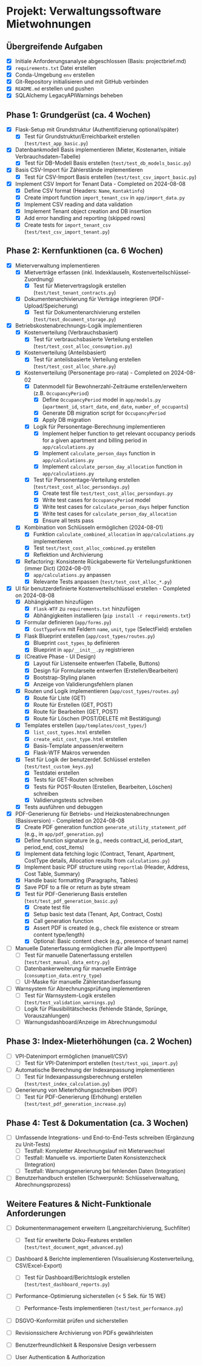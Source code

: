 # Projekt: Verwaltungssoftware Mietwohnungen

## Übergreifende Aufgaben
- [X] Initiale Anforderungsanalyse abgeschlossen (Basis: projectbrief.md)
- [X] `requirements.txt` Datei erstellen
- [X] Conda-Umgebung `env` erstellen
- [X] Git-Repository initialisieren und mit GitHub verbinden
- [X] `README.md` erstellen und pushen
- [X] SQLAlchemy LegacyAPIWarnings beheben

## Phase 1: Grundgerüst (ca. 4 Wochen)
- [X] Flask-Setup mit Grundstruktur (Authentifizierung optional/später)
  - [X] Test für Grundstruktur/Erreichbarkeit erstellen (`test/test_app_basic.py`)
- [X] Datenbankmodell Basis implementieren (Mieter, Kostenarten, initiale Verbrauchsdaten-Tabelle)
  - [X] Test für DB-Modell Basis erstellen (`test/test_db_models_basic.py`)
- [X] Basis CSV-Import für Zählerstände implementieren
  - [X] Test für CSV-Import Basis erstellen (`test/test_csv_import_basic.py`)
- [X] Implement CSV Import for Tenant Data - Completed on 2024-08-08
  - [X] Define CSV format (Headers: `Name`, `Kontaktinfo`)
  - [X] Create import function `import_tenant_csv` in `app/import_data.py`
  - [X] Implement CSV reading and data validation
  - [X] Implement Tenant object creation and DB insertion
  - [X] Add error handling and reporting (skipped rows)
  - [X] Create tests for `import_tenant_csv` (`test/test_csv_import_tenant.py`)

## Phase 2: Kernfunktionen (ca. 6 Wochen)
- [X] Mieterverwaltung implementieren
  - [X] Mietverträge erfassen (inkl. Indexklauseln, Kostenverteilschlüssel-Zuordnung)
    - [X] Test für Mietervertragslogik erstellen (`test/test_tenant_contracts.py`)
  - [X] Dokumentenarchivierung für Verträge integrieren (PDF-Upload/Speicherung)
    - [X] Test für Dokumentenarchivierung erstellen (`test/test_document_storage.py`)
- [X] Betriebskostenabrechnungs-Logik implementieren
  - [X] Kostenverteilung (Verbrauchsbasiert)
    - [X] Test für verbrauchsbasierte Verteilung erstellen (`test/test_cost_alloc_consumption.py`)
  - [X] Kostenverteilung (Anteilsbasiert)
    - [X] Test für anteilsbasierte Verteilung erstellen (`test/test_cost_alloc_share.py`)
  - [X] Kostenverteilung (Personentage pro-rata) - Completed on 2024-08-02
    - [X] Datenmodell für Bewohnerzahl-Zeiträume erstellen/erweitern (z.B. `OccupancyPeriod`)
      - [X] Define `OccupancyPeriod` model in `app/models.py` (`apartment_id`, `start_date`, `end_date`, `number_of_occupants`)
      - [X] Generate DB migration script for `OccupancyPeriod`
      - [X] Apply DB migration
    - [X] Logik für Personentage-Berechnung implementieren
      - [X] Implement helper function to get relevant occupancy periods for a given apartment and billing period in `app/calculations.py`
      - [X] Implement `calculate_person_days` function in `app/calculations.py`
      - [X] Implement `calculate_person_day_allocation` function in `app/calculations.py`
    - [X] Test für Personentage-Verteilung erstellen (`test/test_cost_alloc_persondays.py`)
      - [X] Create test file `test/test_cost_alloc_persondays.py`
      - [X] Write test cases for `OccupancyPeriod` model
      - [X] Write test cases for `calculate_person_days` helper function
      - [X] Write test cases for `calculate_person_day_allocation`
      - [X] Ensure all tests pass
  - [X] Kombination von Schlüsseln ermöglichen (2024-08-01)
    - [X] Funktion `calculate_combined_allocation` in `app/calculations.py` implementieren
    - [X] Test `test/test_cost_alloc_combined.py` erstellen
    - [X] Reflektion und Archivierung
  - [X] Refactoring: Konsistente Rückgabewerte für Verteilungsfunktionen (immer Dict) (2024-08-01)
    - [X] `app/calculations.py` anpassen
    - [X] Relevante Tests anpassen (`test/test_cost_alloc_*.py`)
- [X] UI für benutzerdefinierte Kostenverteilschlüssel erstellen - Completed on 2024-08-08
  - [X] Abhängigkeiten hinzufügen
    - [X] `Flask-WTF` zu `requirements.txt` hinzufügen
    - [X] Abhängigkeiten installieren (`pip install -r requirements.txt`)
  - [X] Formular definieren (`app/forms.py`)
    - [X] `CostTypeForm` mit Feldern `name`, `unit`, `type` (SelectField) erstellen
  - [X] Flask Blueprint erstellen (`app/cost_types/routes.py`)
    - [X] Blueprint `cost_types_bp` definieren
    - [X] Blueprint in `app/__init__.py` registrieren
  - [X] (Creative Phase - UI Design)
    - [X] Layout für Listenseite entwerfen (Tabelle, Buttons)
    - [X] Design für Formularseite entwerfen (Erstellen/Bearbeiten)
    - [X] Bootstrap-Styling planen
    - [X] Anzeige von Validierungsfehlern planen
  - [X] Routen und Logik implementieren (`app/cost_types/routes.py`)
    - [X] Route für Liste (GET)
    - [X] Route für Erstellen (GET, POST)
    - [X] Route für Bearbeiten (GET, POST)
    - [X] Route für Löschen (POST/DELETE mit Bestätigung)
  - [X] Templates erstellen (`app/templates/cost_types/`)
    - [X] `list_cost_types.html` erstellen
    - [X] `create_edit_cost_type.html` erstellen
    - [X] Basis-Template anpassen/erweitern
    - [X] Flask-WTF Makros verwenden
  - [X] Test für Logik der benutzerdef. Schlüssel erstellen (`test/test_custom_keys.py`)
    - [X] Testdatei erstellen
    - [X] Tests für GET-Routen schreiben
    - [X] Tests für POST-Routen (Erstellen, Bearbeiten, Löschen) schreiben
    - [X] Validierungstests schreiben
  - [X] Tests ausführen und debuggen
- [X] PDF-Generierung für Betriebs- und Heizkostenabrechnungen (Basisversion) - Completed on 2024-08-08
  - [X] Create PDF generation function `generate_utility_statement_pdf` (e.g., in `app/pdf_generation.py`)
  - [X] Define function signature (e.g., needs contract_id, period_start, period_end, cost_items)
  - [X] Implement data fetching logic (Contract, Tenant, Apartment, CostType details, Allocation results from `calculations.py`)
  - [X] Implement basic PDF structure using `reportlab` (Header, Address, Cost Table, Summary)
  - [X] Handle basic formatting (Paragraphs, Tables)
  - [X] Save PDF to a file or return as byte stream
  - [X] Test für PDF-Generierung Basis erstellen (`test/test_pdf_generation_basic.py`)
    - [X] Create test file
    - [X] Setup basic test data (Tenant, Apt, Contract, Costs)
    - [X] Call generation function
    - [X] Assert PDF is created (e.g., check file existence or stream content type/length)
    - [X] Optional: Basic content check (e.g., presence of tenant name)
- [ ] Manuelle Datenerfassung ermöglichen (für alle Importtypen)
  - [ ] Test für manuelle Datenerfassung erstellen (`test/test_manual_data_entry.py`)
  - [ ] Datenbankerweiterung für manuelle Einträge (`consumption_data.entry_type`)
  - [ ] UI-Maske für manuelle Zählerstandserfassung
- [ ] Warnsystem für Abrechnungsprüfung implementieren
  - [ ] Test für Warnsystem-Logik erstellen (`test/test_validation_warnings.py`)
  - [ ] Logik für Plausibilitätschecks (fehlende Stände, Sprünge, Vorauszahlungen)
  - [ ] Warnungsdashboard/Anzeige im Abrechnungsmodul

## Phase 3: Index-Mieterhöhungen (ca. 2 Wochen)
- [ ] VPI-Datenimport ermöglichen (manuell/CSV)
  - [ ] Test für VPI-Datenimport erstellen (`test/test_vpi_import.py`)
- [ ] Automatische Berechnung der Indexanpassung implementieren
  - [ ] Test für Indexanpassungsberechnung erstellen (`test/test_index_calculation.py`)
- [ ] Generierung von Mieterhöhungsschreiben (PDF)
  - [ ] Test für PDF-Generierung (Erhöhung) erstellen (`test/test_pdf_generation_increase.py`)

## Phase 4: Test & Dokumentation (ca. 3 Wochen)
- [ ] Umfassende Integrations- und End-to-End-Tests schreiben (Ergänzung zu Unit-Tests)
  - [ ] Testfall: Kompletter Abrechnungslauf mit Mieterwechsel
  - [ ] Testfall: Manuelle vs. importierte Daten Konsistenzcheck (Integration)
  - [ ] Testfall: Warnungsgenerierung bei fehlenden Daten (Integration)
- [ ] Benutzerhandbuch erstellen (Schwerpunkt: Schlüsselverwaltung, Abrechnungsprozess)

## Weitere Features & Nicht-Funktionale Anforderungen
- [ ] Dokumentenmanagement erweitern (Langzeitarchivierung, Suchfilter)
  - [ ] Test für erweiterte Doku-Features erstellen (`test/test_document_mgmt_advanced.py`)
- [ ] Dashboard & Berichte implementieren (Visualisierung Kostenverteilung, CSV/Excel-Export)
  - [ ] Test für Dashboard/Berichtslogik erstellen (`test/test_dashboard_reports.py`)
- [ ] Performance-Optimierung sicherstellen (< 5 Sek. für 15 WE)
  - [ ] Performance-Tests implementieren (`test/test_performance.py`)
- [ ] DSGVO-Konformität prüfen und sicherstellen
- [ ] Revisionssichere Archivierung von PDFs gewährleisten
- [ ] Benutzerfreundlichkeit & Responsive Design verbessern
- [ ] User Authentication & Authorization

